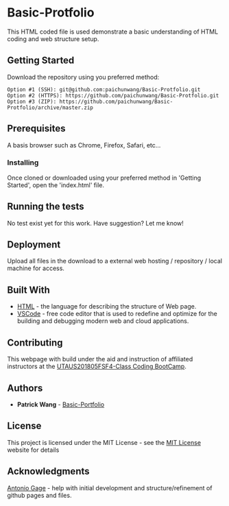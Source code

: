 # Basic-Protfolio

This HTML coded file is used demonstrate a basic understanding of HTML coding and web structure setup.

## Getting Started

Download the repository using you preferred method:

```
Option #1 (SSH): git@github.com:paichunwang/Basic-Protfolio.git
Option #2 (HTTPS): https://github.com/paichunwang/Basic-Protfolio.git
Option #3 (ZIP): https://github.com/paichunwang/Basic-Protfolio/archive/master.zip
```

## Prerequisites

A basis browser such as Chrome, Firefox, Safari, etc...

### Installing

Once cloned or downloaded using your preferred method in 'Getting Started', open the 'index.html' file.

## Running the tests

No test exist yet for this work. Have suggestion? Let me know!

## Deployment

Upload all files in the download to a external web hosting / repository / local machine for access.

## Built With

* [HTML](https://www.w3.org/standards/webdesign/htmlcss) - the language for describing the structure of Web page.
* [VSCode](https://code.visualstudio.com/) - free code editor that is used to redefine and optimize for the building and debugging modern web and cloud applications.

## Contributing

This webpage with build under the aid and instruction of affiliated instructors at the [UTAUS201805FSF4-Class Coding BootCamp](https://techbootcamps.utexas.edu/coding/).

## Authors

* **Patrick Wang** - [Basic-Portfolio](https://github.com/paichunwang/Basic-Protfolio)

## License

This project is licensed under the MIT License - see the [MIT License](https://opensource.org/licenses/MIT) website for details

## Acknowledgments

[Antonio Gage](https://github.com/antoniojgage) - help with initial development and structure/refinement of github pages and files.
